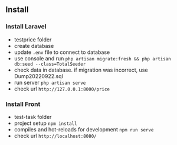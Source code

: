## Install

### Install Laravel

- testprice folder
- create database
- update `.env` file to connect to database
- use console and run `php artisan migrate:fresh && php artisan db:seed --class=TotalSeeder`
- check data in database. if migration was incorrect, use Dump20220922.sql
- run server `php artisan serve`
- check url `http://127.0.0.1:8000/price`

### Install Front

- test-task folder
- project setup `npm install`
- compiles and hot-reloads for development `npm run serve`
- check url `http://localhost:8080/`
